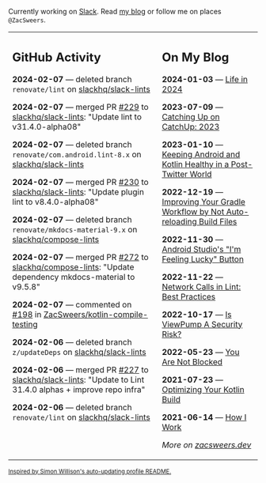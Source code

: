 Currently working on [Slack](https://slack.com/). Read [my blog](https://zacsweers.dev/) or follow me on places `@ZacSweers`.

<table><tr><td valign="top" width="60%">

## GitHub Activity
<!-- githubActivity starts -->
**2024-02-07** — deleted branch `renovate/lint` on [slackhq/slack-lints](https://github.com/slackhq/slack-lints)

**2024-02-07** — merged PR [#229](https://github.com/slackhq/slack-lints/pull/229) to [slackhq/slack-lints](https://github.com/slackhq/slack-lints): "Update lint to v31.4.0-alpha08"

**2024-02-07** — deleted branch `renovate/com.android.lint-8.x` on [slackhq/slack-lints](https://github.com/slackhq/slack-lints)

**2024-02-07** — merged PR [#230](https://github.com/slackhq/slack-lints/pull/230) to [slackhq/slack-lints](https://github.com/slackhq/slack-lints): "Update plugin lint to v8.4.0-alpha08"

**2024-02-07** — deleted branch `renovate/mkdocs-material-9.x` on [slackhq/compose-lints](https://github.com/slackhq/compose-lints)

**2024-02-07** — merged PR [#272](https://github.com/slackhq/compose-lints/pull/272) to [slackhq/compose-lints](https://github.com/slackhq/compose-lints): "Update dependency mkdocs-material to v9.5.8"

**2024-02-07** — commented on [#198](https://github.com/ZacSweers/kotlin-compile-testing/issues/198#issuecomment-1931317732) in [ZacSweers/kotlin-compile-testing](https://github.com/ZacSweers/kotlin-compile-testing)

**2024-02-06** — deleted branch `z/updateDeps` on [slackhq/slack-lints](https://github.com/slackhq/slack-lints)

**2024-02-06** — merged PR [#227](https://github.com/slackhq/slack-lints/pull/227) to [slackhq/slack-lints](https://github.com/slackhq/slack-lints): "Update to Lint 31.4.0 alphas + improve repo infra"

**2024-02-06** — deleted branch `renovate/lint` on [slackhq/slack-lints](https://github.com/slackhq/slack-lints)
<!-- githubActivity ends -->
</td><td valign="top" width="40%">

## On My Blog
<!-- blog starts -->
**2024-01-03** — [Life in 2024](https://www.zacsweers.dev/life-in-2024/)

**2023-07-09** — [Catching Up on CatchUp: 2023](https://www.zacsweers.dev/catching-up-on-catchup-2023/)

**2023-01-10** — [Keeping Android and Kotlin Healthy in a Post-Twitter World](https://www.zacsweers.dev/keeping-android-healthy/)

**2022-12-19** — [Improving Your Gradle Workflow by Not Auto-reloading Build Files](https://www.zacsweers.dev/improving-your-workflow-by-not-auto-reloading-build-files/)

**2022-11-30** — [Android Studio's "I'm Feeling Lucky" Button](https://www.zacsweers.dev/android-studios-im-feeling-lucky-button/)

**2022-11-22** — [Network Calls in Lint: Best Practices](https://www.zacsweers.dev/network-calls-in-lint-best-practices/)

**2022-10-17** — [Is ViewPump A Security Risk?](https://www.zacsweers.dev/is-viewpump-a-security-risk/)

**2022-05-23** — [You Are Not Blocked](https://www.zacsweers.dev/you-are-not-blocked/)

**2021-07-23** — [Optimizing Your Kotlin Build](https://www.zacsweers.dev/optimizing-your-kotlin-build/)

**2021-06-14** — [How I Work](https://www.zacsweers.dev/how-i-work/)
<!-- blog ends -->
_More on [zacsweers.dev](https://zacsweers.dev/)_
</td></tr></table>

<sub><a href="https://simonwillison.net/2020/Jul/10/self-updating-profile-readme/">Inspired by Simon Willison's auto-updating profile README.</a></sub>